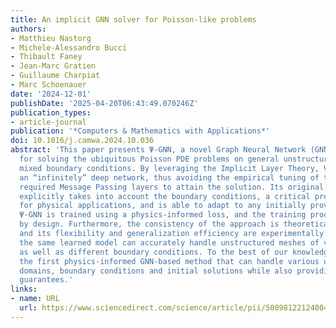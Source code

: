 ```yaml
---
title: An implicit GNN solver for Poisson-like problems
authors:
- Matthieu Nastorg
- Michele-Alessandro Bucci
- Thibault Faney
- Jean-Marc Gratien
- Guillaume Charpiat
- Marc Schoenauer
date: '2024-12-01'
publishDate: '2025-04-20T06:43:49.070246Z'
publication_types:
- article-journal
publication: '*Computers & Mathematics with Applications*'
doi: 10.1016/j.camwa.2024.10.036
abstract: 'This paper presents Ψ-GNN, a novel Graph Neural Network (GNN) approach
  for solving the ubiquitous Poisson PDE problems on general unstructured meshes with
  mixed boundary conditions. By leveraging the Implicit Layer Theory, Ψ-GNN models
  an “infinitely” deep network, thus avoiding the empirical tuning of the number of
  required Message Passing layers to attain the solution. Its original architecture
  explicitly takes into account the boundary conditions, a critical pre-requisite
  for physical applications, and is able to adapt to any initially provided solution.
  Ψ-GNN is trained using a physics-informed loss, and the training process is stable
  by design. Furthermore, the consistency of the approach is theoretically proven,
  and its flexibility and generalization efficiency are experimentally demonstrated:
  the same learned model can accurately handle unstructured meshes of various sizes,
  as well as different boundary conditions. To the best of our knowledge, Ψ-GNN is
  the first physics-informed GNN-based method that can handle various unstructured
  domains, boundary conditions and initial solutions while also providing convergence
  guarantees.'
links:
- name: URL
  url: https://www.sciencedirect.com/science/article/pii/S0898122124004851
---
```

